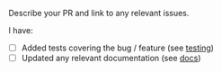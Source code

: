 Describe your PR and link to any relevant issues. 

I have:
 - [ ] Added tests covering the bug / feature (see [testing](https://github.com/swiftcarrot/gqlgen/blob/master/TESTING.md))
 - [ ] Updated any relevant documentation (see [docs](https://github.com/swiftcarrot/gqlgen/tree/master/docs/content))
